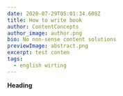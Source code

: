 ```yaml
---
date: 2020-07-29T05:01:34.608Z
title: How to write book
author: ContentConcepts
author_image: author.png
bio: No non-sense content solutions
previewImage: abstract.png
excerpt: test conten
tags:
  - english wirting
---
```

**Heading**
